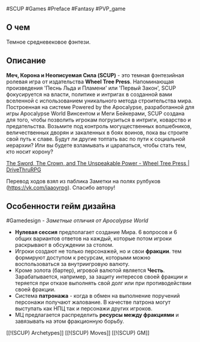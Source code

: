 #SCUP #Games #Preface #Fantasy #PVP_game 
## О чем
Темное средневековое фэнтези.

## Описание

**Меч, Корона и Неописуемая Сила (SCUP)** - это темная фэнтезийная ролевая игра от издательства **Wheel Tree Press**. Напоминающая произведения 'Песнь Льда и Пламени' или 'Первый Закон', SCUP фокусируется на власти, политике и интригах в созданной вами вселенной с использованием уникального метода строительства мира. 
Построенная на системе Powered by the Apocalypse, разработанной для игры Apocalypse World Винсентом и Меги Бейкерами, SCUP создана для того, чтобы позволить игрокам погрузиться в интриги, коварство и предательства. Возьмите под контроль могущественных волшебников, величественных дворян и закаленных в боях воинов, пока вы строите свой путь к славе. Будут ли другие топтать вас по пути к социальной иерархии? Или вы будете взламывать и царапаться, чтобы стать тем, кто носит корону?

[The Sword, The Crown, and The Unspeakable Power - Wheel Tree Press \| DriveThruRPG](https://preview.drivethrurpg.com/en/product/239692/The-Sword-The-Crown-and-The-Unspeakable-Power)

Перевод ходов взял из паблика Заметки на полях рулбуков (https://vk.com/iaaoyrpg). Спасибо автору!

## Особенности гейм дизайна
#Gamedesign *- Заметные отличия от Apocalypse World*

- **Нулевая сессия** предполагает создание Мира. 6 вопросов и  6 общих вариантов ответов на каждый, которые потом игроки раскрывают в обсуждении за столом.
- Игроки создают не только персонажей, но и свои **фракции**. тем формируют доступом к ресурсам, которыми можно воспользоваться за внутриигровую валюту. 
- Кроме золота (бартер), игровой валютой является **Честь**. Зарабатывается, например, за защиту интересов своей фракции и теряется при отказе выполнять свой долг или при противодействии своей фракции.
- Система **патронажа** - когда в обмен на выполнение поручений персонажи получают жалование. В качестве патрона могут выступать как НПЦ так и персонажи других игроков.
- МЦ предлагается распределить **ресурсы между фракциями** и завязывать на этом фракционную борьбу.


[[!(SCUP) Archetypes]]
[[!(SCUP) Moves]]
[[!(SCUP) GM]]
